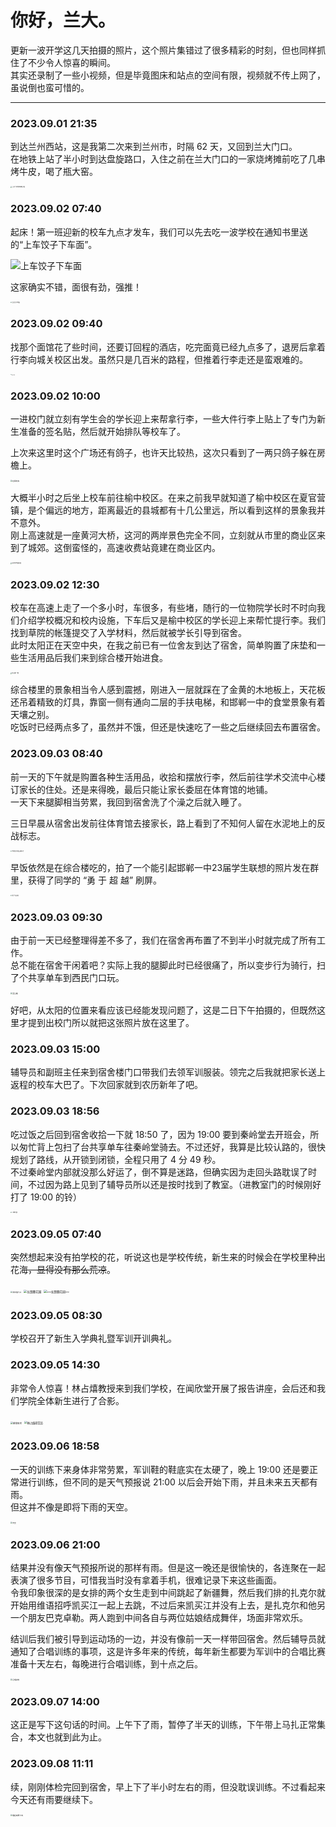# 你好，兰大。

更新一波开学这几天拍摄的照片，这个照片集错过了很多精彩的时刻，但也同样抓住了不少令人惊喜的瞬间。  
其实还录制了一些小视频，但是毕竟图床和站点的空间有限，视频就不传上网了，虽说倒也蛮可惜的。

---

### 2023.09.01 21:35

到达兰州西站，这是我第二次来到兰州市，时隔 62 天，又回到兰大门口。  
在地铁上站了半小时到达盘旋路口，入住之前在兰大门口的一家烧烤摊前吃了几串烤牛皮，喝了瓶大窑。

<img src="https://pic.imgdb.cn/item/64f9403b661c6c8e5435be3d.webp" alt="兰大门口吃烤串喝大窑" style="zoom:15%;" />

### 2023.09.02 07:40

起床！第一班迎新的校车九点才发车，我们可以先去吃一波学校在通知书里送的“上车饺子下车面”。

![上车饺子下车面](https://pic.imgdb.cn/item/64f9433f661c6c8e5436d472.jpg)

这家确实不错，面很有劲，强推！

<img src="https://pic.imgdb.cn/item/64f94043661c6c8e5435bed7.webp" alt="舌尖尖牛肉面" style="zoom:15%;" />

### 2023.09.02 09:40

找那个面馆花了些时间，还要订回程的酒店，吃完面竟已经九点多了，退房后拿着行李向城关校区出发。虽然只是几百米的路程，但推着行李走还是蛮艰难的。

<img src="https://pic.imgdb.cn/item/64f94055661c6c8e5435c14e.webp" alt="部分行李" style="zoom:10%;" />

### 2023.09.02 10:00

一进校门就立刻有学生会的学长迎上来帮拿行李，一些大件行李上贴上了专门为新生准备的签名贴，然后就开始排队等校车了。

上次来这里时这个广场还有鸽子，也许天比较热，这次只看到了一两只鸽子躲在房檐上。

<img src="https://pic.imgdb.cn/item/64f9405d661c6c8e5435c1eb.webp" alt="在等校车" style="zoom: 20%;" />

大概半小时之后坐上校车前往榆中校区。在来之前我早就知道了榆中校区在夏官营镇，是个偏远的地方，距离最近的县城都有十几公里远，所以看到这样的景象我并不意外。  
刚上高速就是一座黄河大桥，这河的两岸景色完全不同，立刻就从市里的商业区来到了城郊。这倒蛮怪的，高速收费站竟建在商业区内。

<img src="https://pic.imgdb.cn/item/64f94085661c6c8e5435d05e.webp" alt="途中的村镇房屋" style="zoom:15%;" />

### 2023.09.02 12:30

校车在高速上走了一个多小时，车很多，有些堵，随行的一位物院学长时不时向我们介绍学校概况和校内设施，下车后又是榆中校区的学长迎上来帮忙提行李。我们找到草院的帐篷提交了入学材料，然后就被学长引导到宿舍。  
此时太阳正在天空中央，在我之前已有一位舍友到达了宿舍，简单购置了床垫和一些生活用品后我们来到综合楼开始进食。

<img src="https://pic.imgdb.cn/item/64f9408e661c6c8e5435d119.webp" alt="综合楼一楼" style="zoom:15%;" />

综合楼里的景象相当令人感到震撼，刚进入一层就踩在了金黄的木地板上，天花板还吊着精致的灯具，靠窗一侧有通向二层的手扶电梯，和邯郸一中的食堂景象有着天壤之别。  
吃饭时已经两点多了，虽然并不饿，但还是快速吃了一些之后继续回去布置宿舍。

### 2023.09.03 08:40

前一天的下午就是购置各种生活用品，收拾和摆放行李，然后前往学术交流中心楼订家长的住处。还是来得晚，最后只能让家长委屈在体育馆的地铺。  
一天下来腿脚相当劳累，我回到宿舍洗了个澡之后就入睡了。

三日早晨从宿舍出发前往体育馆去接家长，路上看到了不知何人留在水泥地上的反战标志。

<img src="https://pic.imgdb.cn/item/64f9409f661c6c8e5435d302.webp" alt="不明觉厉的反战标志" style="zoom:15%;" />

早饭依然是在综合楼吃的，拍了一个能引起邯郸一中23届学生联想的照片发在群里，获得了同学的 “勇   于   超   越” 刷屏。

<img src="https://pic.imgdb.cn/item/64f940a6661c6c8e5435f949.webp" alt="勇   于   超   越" style="zoom:15%;" />

### 2023.09.03 09:30

由于前一天已经整理得差不多了，我们在宿舍再布置了不到半小时就完成了所有工作。  
总不能在宿舍干闲着吧？实际上我的腿脚此时已经很痛了，所以变步行为骑行，扫了个共享单车到西民门口玩。

<img src="https://pic.imgdb.cn/item/64f94096661c6c8e5435d1b0.webp" alt="至公楼" style="zoom:20%;" />

好吧，从太阳的位置来看应该已经能发现问题了，这是二日下午拍摄的，但既然这里才提到出校门所以就把这张照片放在这里了。

### 2023.09.03 15:00

辅导员和副班主任来到宿舍楼门口带我们去领军训服装。领完之后我就把家长送上返程的校车大巴了。下次回家就到农历新年了吧。

### 2023.09.03 18:56

吃过饭之后回到宿舍收拾一下就 18:50 了，因为 19:00 要到秦岭堂去开班会，所以匆忙背上包扫了台共享单车往秦岭堂骑去。不过还好，我算是比较认路的，很快规划了路线，从开锁到闭锁，全程只用了 4 分 49 秒。  
不过秦岭堂内部就没那么好运了，倒不算是迷路，但确实因为走回头路耽误了时间，不过因为路上见到了辅导员所以还是按时找到了教室。（进教室门的时候刚好打了 19:00 的铃）

<img src="https://pic.imgdb.cn/item/64f940b5661c6c8e54363e07.webp" alt="二教内部" style="zoom:15%;" />

### 2023.09.05 07:40

突然想起来没有拍学校的花，听说这也是学校传统，新生来的时候会在学校里种出花海~~，显得没有那么荒凉~~。

<img src="https://pic.imgdb.cn/item/64f940bd661c6c8e54363ef5.webp" alt="游泳馆门口" style="zoom:20%;" />

<img src="https://pic.imgdb.cn/item/64f940ac661c6c8e54363cac.webp" alt="长颈鹿花园" style="zoom: 33%;" />

<img src="https://pic.imgdb.cn/item/64f940bf661c6c8e54363f56.webp" alt="~~长颈鹿花园~~" style="zoom:33%;" />

### 2023.09.05 08:30

学校召开了新生入学典礼暨军训开训典礼。

### 2023.09.05 14:30

非常令人惊喜！林占熺教授来到我们学校，在闻欣堂开展了报告讲座，会后还和我们学院全体新生进行了合影。

<img src="https://pic.imgdb.cn/item/64f96307661c6c8e543e7ad7.jpg" alt="菌草技术" style="zoom:25%;" />

<img src="https://pic.imgdb.cn/item/64f96306661c6c8e543e7a87.jpg" alt="林占熺研究员" style="zoom:30%;" />

### 2023.09.06 18:58

一天的训练下来身体非常劳累，军训鞋的鞋底实在太硬了，晚上 19:00 还是要正常进行训练，但不同的是天气预报说 21:00 以后会开始下雨，并且未来五天都有雨。  
但这并不像是即将下雨的天空。

<img src="https://pic.imgdb.cn/item/64f940f3661c6c8e54364bbb.webp" alt="天空" style="zoom:20%;" />

### 2023.09.06 21:00

结果并没有像天气预报所说的那样有雨。但是这一晚还是很愉快的，各连聚在一起表演了很多节目，可惜我当时没有拿着手机，很难记录下来这些画面。  
令我印象很深的是女排的两个女生走到中间跳起了新疆舞，然后我们排的扎克尔就开始用维语招呼凯买江一起上去跳，不过后来凯买江并没有上去，是扎克尔和他另一个朋友巴克卓勒。两人跑到中间各自与两位姑娘结成舞伴，场面非常欢乐。

结训后我们被引导到运动场的一边，并没有像前一天一样带回宿舍。然后辅导员就通知了合唱训练的事项，这是许多年来的传统，每年新生都要为军训中的合唱比赛准备十天左右，每晚进行合唱训练，到十点之后。

<img src="https://pic.imgdb.cn/item/64f940fc661c6c8e54364cba.webp" alt="合唱训练" style="zoom:20%;" />

### 2023.09.07 14:00

这正是写下这句话的时间。上午下了雨，暂停了半天的训练，下午带上马扎正常集合，本文也就到此为止。

### 2023.09.08 11:11

续，刚刚体检完回到宿舍，早上下了半小时左右的雨，但没耽误训练。不过看起来今天还有雨要继续下。

<img src="https://pic.imgdb.cn/item/64fa903b661c6c8e548f5b6b.webp" alt="看起来要下雨" style="zoom:20%;" />